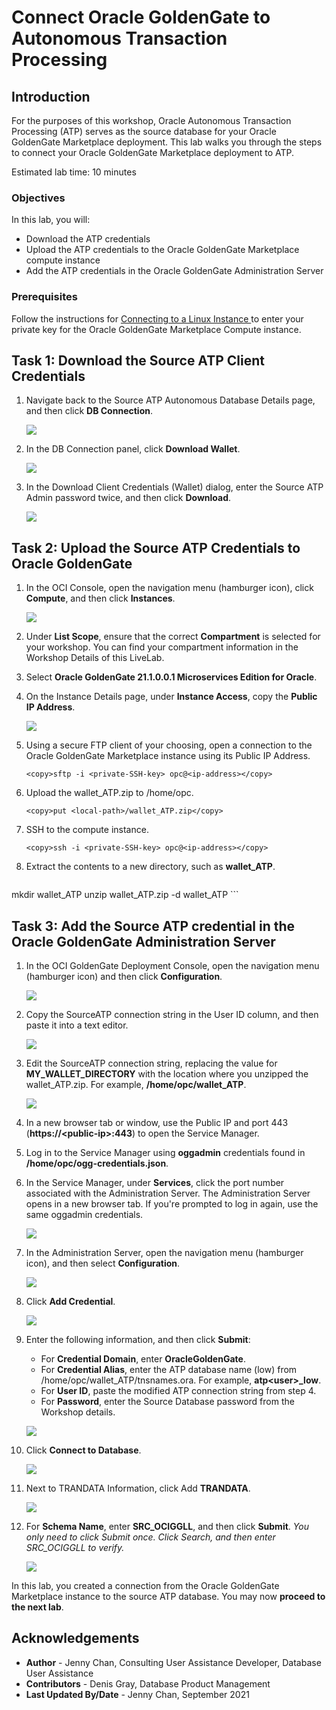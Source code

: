 # Connect Oracle GoldenGate to Autonomous Transaction Processing

## Introduction

For the purposes of this workshop, Oracle Autonomous Transaction Processing (ATP) serves as the source database for your Oracle GoldenGate Marketplace deployment. This lab walks you through the steps to connect your Oracle GoldenGate Marketplace deployment to ATP.

Estimated lab time: 10 minutes

### Objectives

In this lab, you will:
* Download the ATP credentials
* Upload the ATP credentials to the Oracle GoldenGate Marketplace compute instance
* Add the ATP credentials in the Oracle GoldenGate Administration Server

### Prerequisites

Follow the instructions for [Connecting to a Linux Instance ](https://docs.oracle.com/en-us/iaas/Content/Compute/Tasks/accessinginstance.htm#linux) to enter your private key for the Oracle GoldenGate Marketplace Compute instance.

## Task 1: Download the Source ATP Client Credentials

1.  Navigate back to the Source ATP Autonomous Database Details page, and then click **DB Connection**.

    ![](images/02-01.png " ")

2.  In the DB Connection panel, click **Download Wallet**.

    ![](images/02-02.png " ")

3.  In the Download Client Credentials (Wallet) dialog, enter the Source ATP Admin password twice, and then click **Download**.

    ![](images/02-03.png " ")

## Task 2: Upload the Source ATP Credentials to Oracle GoldenGate

1.  In the OCI Console, open the navigation menu (hamburger icon), click **Compute**, and then click **Instances**.

    ![](images/02-01-compute.png " ")

2.  Under **List Scope**, ensure that the correct **Compartment** is selected for your workshop. You can find your compartment information in the Workshop Details of this LiveLab.

3.  Select **Oracle GoldenGate 21.1.0.0.1 Microservices Edition for Oracle**.

4.  On the Instance Details page, under **Instance Access**, copy the **Public IP Address**.

    ![](images/02-04.png " ")

5.  Using a secure FTP client of your choosing, open a connection to the Oracle GoldenGate Marketplace instance using its Public IP Address.

    ```
    <copy>sftp -i <private-SSH-key> opc@<ip-address></copy>
    ```

6.  Upload the wallet\_ATP.zip to /home/opc.

    ```
    <copy>put <local-path>/wallet_ATP.zip</copy>
    ```

7.  SSH to the compute instance.

    ```
    <copy>ssh -i <private-SSH-key> opc@<ip-address></copy>
    ```

8.  Extract the contents to a new directory, such as **wallet\_ATP**.

    ```
<copy>mkdir wallet_ATP
unzip wallet_ATP.zip -d wallet_ATP</copy>
    ```

## Task 3: Add the Source ATP credential in the Oracle GoldenGate Administration Server

1.  In the OCI GoldenGate Deployment Console, open the navigation menu (hamburger icon) and then click **Configuration**.

    ![](images/03-02.png " ")

2.  Copy the SourceATP connection string in the User ID column, and then paste it into a text editor.

    ![](images/03-03.png " ")

3.  Edit the SourceATP connection string, replacing the value for **MY\_WALLET\_DIRECTORY** with the location where you unzipped the wallet_ATP.zip. For example, **/home/opc/wallet\_ATP**.

    ![](images/04-04.png " ")

4.  In a new browser tab or window, use the Public IP and port 443 (**https://&lt;public-ip&gt;:443**) to open the Service Manager.

5.  Log in to the Service Manager using **oggadmin** credentials found in **/home/opc/ogg-credentials.json**.

6.  In the Service Manager, under **Services**, click the port number associated with the Administration Server. The Administration Server opens in a new browser tab. If you're prompted to log in again, use the same oggadmin credentials.

    ![](images/04-03.png " ")

7.  In the Administration Server, open the navigation menu (hamburger icon), and then select **Configuration**.

    ![](images/03-06.png " ")

8.  Click **Add Credential**.

    ![](images/03-09.png " ")

9.  Enter the following information, and then click **Submit**:

    * For **Credential Domain**, enter **OracleGoldenGate**.
    * For **Credential Alias**, enter the ATP database name (low) from /home/opc/wallet\_ATP/tnsnames.ora. For example, **atp&lt;user&gt;_low**.
    * For **User ID**, paste the modified ATP connection string from step 4.
    * For **Password**, enter the Source Database password from the Workshop details.

    ![](images/04-10.png " ")

10. Click **Connect to Database**.

    ![](images/04-14.png " ")

11. Next to TRANDATA Information, click Add **TRANDATA**.

    ![](images/04-15.png " ")

12. For **Schema Name**, enter **SRC\_OCIGGLL**, and then click **Submit**. *You only need to click Submit once. Click Search, and then enter SRC_OCIGGLL to verify.*

    ![](images/01-05-trandata.png " ")

In this lab, you created a connection from the Oracle GoldenGate Marketplace instance to the source ATP database. You may now **proceed to the next lab**.

## Acknowledgements

* **Author** - Jenny Chan, Consulting User Assistance Developer, Database User Assistance
* **Contributors** -  Denis Gray, Database Product Management
* **Last Updated By/Date** - Jenny Chan, September 2021
